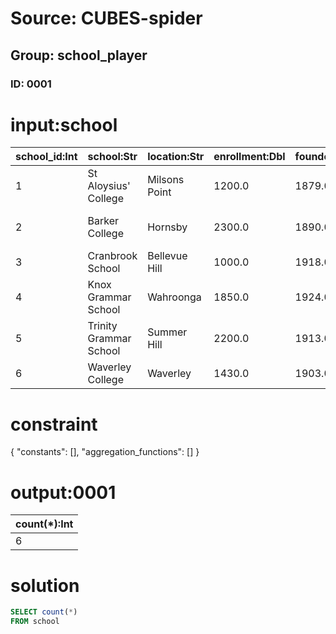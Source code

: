 # Source: CUBES-spider
## Group: school_player
### ID: 0001

# input:school

| school_id:Int | school:Str | location:Str | enrollment:Dbl | founded:Dbl | denomination:Str | boys_or_girls:Str | day_or_boarding:Str | year_entered_competition:Dbl | school_colors:Str |
|---|---|---|---|---|---|---|---|---|---|
| 1 | St Aloysius' College | Milsons Point | 1200.0 | 1879.0 | Catholic | Boys | Day | 1929.0 | Royal Blue and Gold |
| 2 | Barker College | Hornsby | 2300.0 | 1890.0 | Anglican | Boys only to Yr 9 Co-ed Year 10 to 12 | Day & Boarding | 1929.0 | Red & Blue |
| 3 | Cranbrook School | Bellevue Hill | 1000.0 | 1918.0 | Anglican | Boys | Day & Boarding | 1929.0 | Red, White & Blue |
| 4 | Knox Grammar School | Wahroonga | 1850.0 | 1924.0 | Uniting Church | Boys | Day & Boarding | 1929.0 | Black & Blue |
| 5 | Trinity Grammar School | Summer Hill | 2200.0 | 1913.0 | Anglican | Boys | Day & Boarding | 1929.0 | Green and White |
| 6 | Waverley College | Waverley | 1430.0 | 1903.0 | Catholic | Boys | Day | 1944.0 | Royal Blue and Gold |

# constraint

{
  "constants": [],
  "aggregation_functions": []
}

# output:0001

| count(*):Int |
|---|
| 6 |

# solution

```sql
SELECT count(*)
FROM school
```
